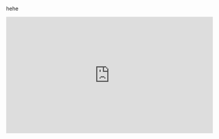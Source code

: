 
hehe

<a>
<iframe src="https://player.bilibili.com/player.html?aid=24396670&cid=40954163&page=1"
	width="560" 
    height="315"
    frameborder="0" 
    allowfullscreen="true">
</iframe>
</a>
